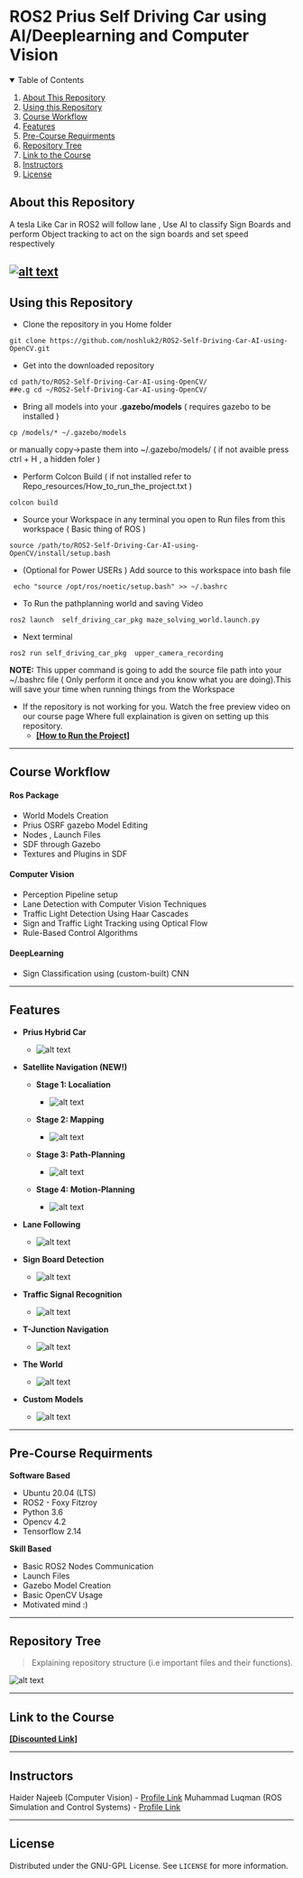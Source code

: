 # ROS2 Prius Self Driving Car  using AI/Deeplearning and Computer Vision


<details open="open">
  <summary>Table of Contents</summary>
  <ol>
    <li><a href="#About-this-Repository">About This Repository</a></li>
    <li><a href="#Using-this-Repository">Using this Repository</a></li>
    <li><a href="#Course-Workflow">Course Workflow</a></li>
    <li><a href="#Features">Features</a></li>
    <li><a href="#Pre-Course-Requirments">Pre-Course Requirments</a></li>
    <li><a href="#Repository Tree">Repository Tree</a></li>
    <li><a href="#Link-to-the-Course">Link to the Course</a></li>
    <li><a href="#Instructors">Instructors</a></li>
    <li><a href="#License">License</a></li>
  </ol>
</details>

## About this Repository
A tesla Like Car in ROS2 will follow lane , Use AI to classify Sign Boards and perform Object tracking to act on the sign boards and set speed respectively

[![alt text](https://github.com/noshluk2/ROS2-Self-Driving-Car-AI-using-OpenCV/blob/main/Images_videos/thumbnail_1.png)](https://youtu.be/D5BkqDcfw2U "Click to Watch Intro Video on Youtube")
----
## Using this Repository
* Clone the repository in you Home folder
```
git clone https://github.com/noshluk2/ROS2-Self-Driving-Car-AI-using-OpenCV.git
```
* Get into the downloaded repository
 ```
 cd path/to/ROS2-Self-Driving-Car-AI-using-OpenCV/
##e.g cd ~/ROS2-Self-Driving-Car-AI-using-OpenCV/
  ```

* Bring all models into your **.gazebo/models** ( requires gazebo to be installed )
 ```
 cp /models/* ~/.gazebo/models
 ```
 or manually copy->paste them into ~/.gazebo/models/ ( if not avaible press ctrl + H  , a hidden foler )

* Perform Colcon Build ( if not installed refer to Repo_resources/How_to_run_the_project.txt )
```
colcon build
```
* Source your Workspace in any terminal you open to Run files from this workspace ( Basic thing of ROS )
```
source /path/to/ROS2-Self-Driving-Car-AI-using-OpenCV/install/setup.bash
```
* (Optional for Power USERs ) Add source to this workspace into bash file
 ```
  echo "source /opt/ros/noetic/setup.bash" >> ~/.bashrc
 ```

 * To Run the pathplanning world and saving Video
 ```
 ros2 launch  self_driving_car_pkg maze_solving_world.launch.py
 ```
   * Next terminal
 ```
 ros2 run self_driving_car_pkg  upper_camera_recording

 ```

  **NOTE:** This upper command is going to add the source file path into your ~/.bashrc file ( Only perform it once and you know what you are doing).This will save your time when running things from the Workspace
* If the repository is not working for you. Watch the free preview video on our course page
 Where full explaination is given on setting up this repository.
  * **[[How to Run the Project]](https://www.udemy.com/course/ros2-self-driving-car-with-deep-learning-and-computer-vision/learn/lecture/30013318#overview)**
----
## Course Workflow
#### **Ros Package**
* World Models Creation
* Prius OSRF gazebo Model Editing
* Nodes , Launch Files
* SDF through Gazebo
* Textures and Plugins in SDF

#### **Computer Vision**
* Perception Pipeline setup
* Lane Detection with Computer Vision Techniques
* Traffic Light Detection Using Haar Cascades
* Sign and Traffic Light Tracking using Optical Flow
* Rule-Based Control Algorithms

#### **DeepLearning**
* Sign Classification using (custom-built) CNN
---
## Features
* **Prius Hybrid Car**
  -  ![alt text](https://github.com/noshluk2/ROS2-Self-Driving-Car-AI-using-OpenCV/blob/main/Images_videos/the_car.gif)

* **Satellite Navigation (NEW!)**
    * **Stage 1: Localiation**

      -  ![alt text](https://github.com/noshluk2/ROS2-Self-Driving-Car-AI-using-OpenCV/blob/main/Images_videos/Sat_Nav/1_localization.gif)

    * **Stage 2: Mapping**

      -  ![alt text](https://github.com/noshluk2/ROS2-Self-Driving-Car-AI-using-OpenCV/blob/main/Images_videos/Sat_Nav/2_mapping.gif)

    * **Stage 3: Path-Planning**

      -  ![alt text](https://github.com/noshluk2/ROS2-Self-Driving-Car-AI-using-OpenCV/blob/main/Images_videos/Sat_Nav/3_pathplanning.gif)

    * **Stage 4: Motion-Planning**

      -  ![alt text](https://github.com/noshluk2/ROS2-Self-Driving-Car-AI-using-OpenCV/blob/main/Images_videos/Sat_Nav/4_motionplanning.gif)
  
* **Lane Following**
  -  ![alt text](https://github.com/noshluk2/ROS2-Self-Driving-Car-AI-using-OpenCV/blob/main/Images_videos/lane_detection.gif)
* **Sign Board Detection**
  - ![alt text](https://github.com/noshluk2/ROS2-Self-Driving-Car-AI-using-OpenCV/blob/main/Images_videos/traffic_signs_boards.gif)
* **Traffic Signal Recognition**
  - ![alt text](https://github.com/noshluk2/ROS2-Self-Driving-Car-AI-using-OpenCV/blob/main/Images_videos/traffic_signal.gif)

* **T-Junction Navigation**
  - ![alt text](https://github.com/noshluk2/ROS2-Self-Driving-Car-AI-using-OpenCV/blob/main/Images_videos/j_turning.gif)

* **The World**
  -  ![alt text](https://github.com/noshluk2/ROS2-Self-Driving-Car-AI-using-OpenCV/blob/main/Images_videos/world.gif)

* **Custom Models**
  -  ![alt text](https://github.com/noshluk2/ROS2-Self-Driving-Car-AI-using-OpenCV/blob/main/Images_videos/custom_models.gif)

----
## Pre-Course Requirments

**Software Based**
* Ubuntu 20.04 (LTS)
* ROS2 - Foxy Fitzroy
* Python 3.6
* Opencv 4.2
* Tensorflow 2.14

**Skill Based**
* Basic ROS2 Nodes Communication
* Launch Files
* Gazebo Model Creation
* Basic OpenCV Usage
* Motivated mind :)
---

## Repository Tree
> Explaining repository structure (i.e important files and their functions).

![alt text](https://github.com/noshluk2/ROS2-Self-Driving-Car-AI-using-OpenCV/blob/main/Images_videos/ROS2_SDC_Tree.png)

----

## Link to the Course

**[[Discounted Link]](https://www.udemy.com/course/ros2-self-driving-car-with-deep-learning-and-computer-vision/?couponCode=SAT_NAV)**

----

## Instructors

Haider Najeeb   (Computer Vision)    -  [Profile Link](https://www.linkedin.com/in/haider-najeeb-68812516a/)
Muhammad Luqman (ROS Simulation and Control Systems) - [Profile Link](https://www.linkedin.com/in/muhammad-luqman-9b227a11b/)

----
## License

Distributed under the GNU-GPL License. See `LICENSE` for more information.
